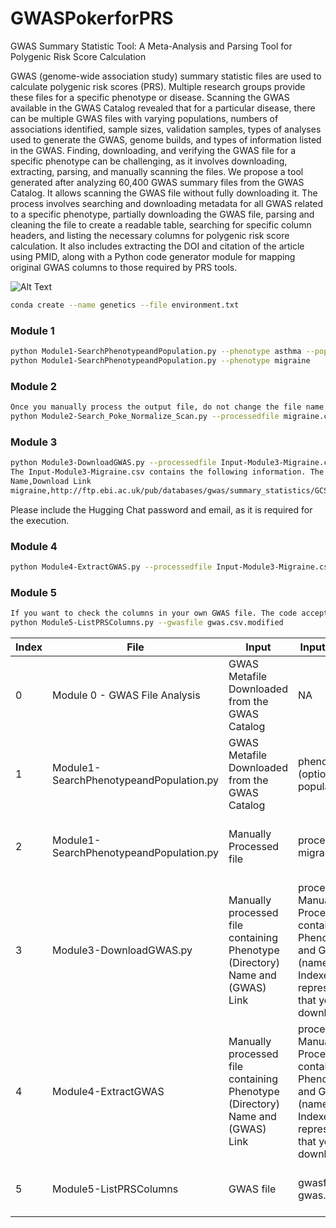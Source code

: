 # GWASPokerforPRS

GWAS Summary Statistic Tool: A Meta-Analysis and Parsing Tool for Polygenic Risk Score Calculation

GWAS (genome-wide association study) summary statistic files are used to calculate polygenic risk scores (PRS). Multiple research groups provide these files for a specific phenotype or disease. Scanning the GWAS available in the GWAS Catalog revealed that for a particular disease, there can be multiple GWAS files with varying populations, numbers of associations identified, sample sizes, validation samples, types of analyses used to generate the GWAS, genome builds, and types of information listed in the GWAS. Finding, downloading, and verifying the GWAS file for a specific phenotype can be challenging, as it involves downloading, extracting, parsing, and manually scanning the files. We propose a tool generated after analyzing 60,400 GWAS summary files from the GWAS Catalog. It allows scanning the GWAS file without fully downloading it. The process involves searching and downloading metadata for all GWAS related to a specific phenotype, partially downloading the GWAS file, parsing and cleaning the file to create a readable table, searching for specific column headers, and listing the necessary columns for polygenic risk score calculation. It also includes extracting the DOI and citation of the article using PMID, along with a Python code generator module for mapping original GWAS columns to those required by PRS tools.


![Alt Text](flowchart.png)

```bash
conda create --name genetics --file environment.txt
```

### Module 1
```bash
python Module1-SearchPhenotypeandPopulation.py --phenotype asthma --population European
python Module1-SearchPhenotypeandPopulation.py --phenotype migraine
```

### Module 2
```bash
Once you manually process the output file, do not change the file name and keep it the same for smooth working of the code.
python Module2-Search_Poke_Normalize_Scan.py --processedfile migraine.csv
```
### Module 3
```bash
python Module3-DownloadGWAS.py --processedfile Input-Module3-Migraine.csv --indexer 1
The Input-Module3-Migraine.csv contains the following information. The name is the directory in which the file should be downloaded and the further processed files will be stored in the same directory.
Name,Download Link
migraine,http://ftp.ebi.ac.uk/pub/databases/gwas/summary_statistics/GCST90038001-GCST90039000/GCST90038646/GCST90038646_buildGRCh37.tsv
```
Please include the Hugging Chat password and email, as it is required for the execution.

### Module 4
```bash
python Module4-ExtractGWAS.py --processedfile Input-Module3-Migraine.csv --indexer 1
```
### Module 5
```bash
If you want to check the columns in your own GWAS file. The code accepts .csv format.
python Module5-ListPRSColumns.py --gwasfile gwas.csv.modified
```


| Index | File                                    | Input                                                                         | Input Parameters                                                                                                                                           | Output                                                                              |
| ----- | --------------------------------------- | ----------------------------------------------------------------------------- | ---------------------------------------------------------------------------------------------------------------------------------------------------------- | ----------------------------------------------------------------------------------- |
| 0     | Module 0 - GWAS File Analysis           | GWAS Metafile<br>Downloaded from the GWAS Catalog                             | NA                                                                                                                                                         | Frequency Plots, Wordclouds Plots                                                   |
| 1     | Module1-SearchPhenotypeandPopulation.py | GWAS Metafile<br>Downloaded from the GWAS Catalog                             | phenotype asthma<br>(optional) population asian                                                                                                            | GWAS files for a specific phenotype/disease                                         |
| 2     | Module1-SearchPhenotypeandPopulation.py | Manually Processed file                                                       | processedfile migraine.csv                                                                                                                                 | migrain.html<br>A file containing the information about the GWAS headers.           |
| 3     | Module3-DownloadGWAS.py                 | Manually processed file containing Phenotype (Directory) Name and (GWAS) Link | processedfile Manually Processed file containing Phenotype name and GWAS link. (name,link)<br>Indexer 1 - it represents the row that you want to download. | Complete GWAS file in a directory.                                                  |
| 4     | Module4-ExtractGWAS                     | Manually processed file containing Phenotype (Directory) Name and (GWAS) Link | processedfile Manually Processed file containing Phenotype name and GWAS link. (name,link)<br>Indexer 1 - it represents the row that you want to download. | Processed GWAS as gwas.csv.modified<br>Output.py file containing the transformation |
| 5     | Module5-ListPRSColumns                  | GWAS file                                                                     | gwasfile gwas.csv.modified                                                                                                                                 | Output.py file containing the transformation and mapping.                           |
